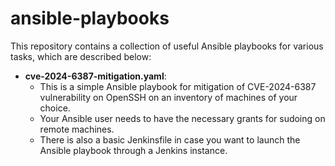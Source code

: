 # ansible-playbooks
This repository contains a collection of useful Ansible playbooks for various tasks, which are described below:

- **cve-2024-6387-mitigation.yaml**:
  - This is a simple Ansible playbook for mitigation of CVE-2024-6387 vulnerability on OpenSSH on an inventory of machines of your choice.
  - Your Ansible user needs to have the necessary grants for sudoing on remote machines.
  - There is also a basic Jenkinsfile in case you want to launch the Ansible playbook through a Jenkins instance.
